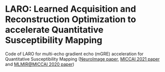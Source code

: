 # LARO: Learned Acquisition and Reconstruction Optimization to accelerate Quantitative Susceptibility Mapping
Code of LARO for multi-echo gradient echo (mGRE) acceleration for Quantitative Susceptibility Mapping ([NeuroImage paper](https://www.sciencedirect.com/science/article/pii/S1053811923000356), [MICCAI 2021 paper](https://link.springer.com/chapter/10.1007/978-3-030-87231-1_23) and [MLMIR@MICCAI 2020 paper](https://link.springer.com/chapter/10.1007/978-3-030-61598-7_9))
